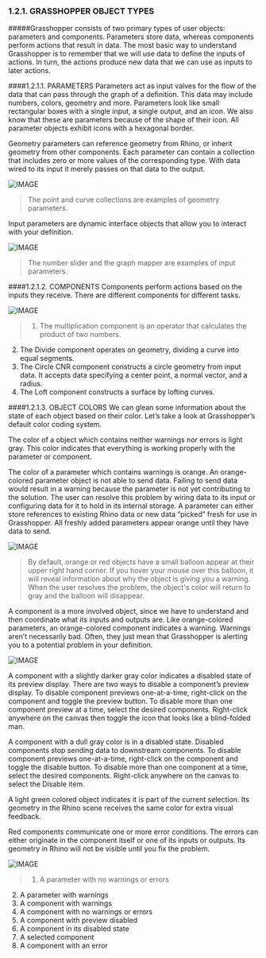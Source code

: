 ### 1.2.1. GRASSHOPPER OBJECT TYPES

#####Grasshopper consists of two primary types of user objects: parameters and components. Parameters store data, whereas components perform actions that result in data. The most basic way to understand Grasshopper is to remember that we will use data to define the inputs of actions. In turn, the actions produce new data that we can use as inputs to later actions.

####1.2.1.1. PARAMETERS
Parameters act as input valves for the flow of the data that can pass through the graph of a definition.  This data may include numbers, colors, geometry and more. Parameters look like small rectangular boxes with a single input, a single output, and an icon. We also know that these are parameters because of the shape of their icon. All parameter objects exhibit icons with a hexagonal border.

Geometry parameters can reference geometry from Rhino, or inherit geometry from other components. Each parameter can contain a collection that includes zero or more values of the corresponding type.  With data wired to its input it merely passes on that data to the output.

![IMAGE](images/1-2-1/1-2-1_001-geometry-parameters.png)
>The point and curve collections are examples of geometry parameters.

Input parameters are dynamic interface objects that allow you to interact with your definition. 

![IMAGE](images/1-2-1/1-2-1_002-input-parameters.png)
>The number slider and the graph mapper are examples of input parameters.

####1.2.1.2. COMPONENTS
Components perform actions based on the inputs they receive. There are different components for different tasks.

![IMAGE](images/1-2-1/1-2-1_003-components.png)

>1. The multiplication component is an operator that calculates the product of two numbers.
2. The Divide component operates on geometry, dividing a curve into equal
segments.
3. The Circle CNR component constructs a circle geometry from input data. It accepts data specifying a center point, a normal vector, and a radius.
4. The Loft component constructs a surface by lofting curves.

####1.2.1.3. OBJECT COLORS
We can glean some information about the state of each object based on their color. Let’s take a look at Grasshopper’s default color coding system.

The color of a object which contains neither warnings nor errors is light
gray. This color indicates that everything is working properly with the parameter or component.

The color of a parameter which contains warnings is orange. An orange-colored parameter object is not able to send data. Failing to send data would result in a warning because the parameter is not yet contributing to the solution. 
The user can resolve this problem by wiring data to its input or configuring data for it to hold in its internal storage. A parameter can either store references to existing Rhino data or new data “picked” fresh for use in Grasshopper. All freshly added parameters appear orange until they have data to send.

![IMAGE](images/1-2-1/1-2-1_004-parameter-warning.png)
>By default, orange or red objects have a small balloon appear at their upper right hand corner. If you hover your mouse over this balloon, it will reveal information about why the object is giving you a warning. When the user resolves the problem, the object's color will return to gray and the balloon will disappear.

A component is a more involved object, since we have to understand and then coordinate what its inputs and outputs are. Like orange-colored parameters, an orange-colored component indicates a warning. Warnings aren’t necessarily bad. Often, they just mean that Grasshopper is alerting you to a potential problem in your definition.

![IMAGE](images/1-2-1/1-2-1_005-component-warning.png)

A component with a slightly darker gray color indicates a disabled state of its preview display. There are two ways to disable a component’s preview display. To disable component previews one-at-a-time, right-click on the component and toggle the preview button. To disable more than one component preview at a time, select the desired components. Right-click anywhere on the canvas then toggle the icon that looks like a blind-folded man.

A component with a dull gray color is in a disabled state. Disabled components stop sending data to downstream components. To disable component previews one-at-a-time, right-click on the component and toggle the disable button. To disable more than one component at a time, select the desired components. Right-click anywhere on the canvas to select the Disable item.

A light green colored object indicates it is part of the current selection. Its geometry in the Rhino scene receives the same color for extra visual feedback.

Red components communicate one or more error conditions. The errors can either originate in the component itself or one of its inputs or outputs.
Its geometry in Rhino will not be visible until you fix the problem.

![IMAGE](images/1-2-1/1-2-1_006-object-colors.png)
>1. A parameter with no warnings or errors
2. A parameter with warnings
3. A component with warnings
4. A component with no warnings or errors
5. A component with preview disabled
6. A component in its disabled state
7. A selected component
8. A component with an error
